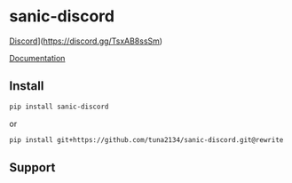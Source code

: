 # sanic-discord

[Discord](https://img.shields.io/discord/961916734137315358?label=support&logo=discord)](https://discord.gg/TsxAB8ssSm)

[Documentation](https://mc-fdc.me/sanic-discord)

## Install

```bash
pip install sanic-discord
```

or

```bash
pip install git+https://github.com/tuna2134/sanic-discord.git@rewrite
```

## Support

